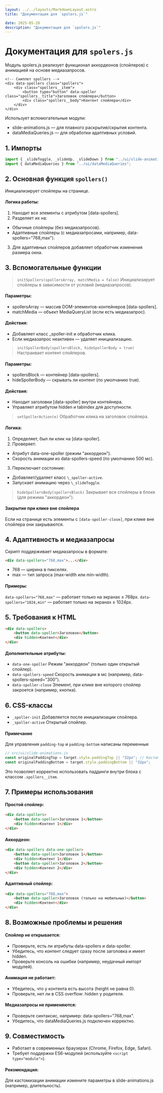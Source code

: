 ```yaml
---
layout: ../../layouts/MarkdownLayout.astro
title: "Документация для `spolers.js`"

date: 2025-05-28
description: "Документация для `spolers.js`"
---
```


# Документация для `spolers.js`

Модуль spolers.js реализует функционал аккордеонов (спойлеров) с анимацией на основе медиазапросов.

```astro
<!-- Сниппет spollers -->
<div data-spollers class="spollers">
    <div class="spollers__item">
        <button type="button" data-spoller class="spollers__title">Заголовок спойлера</button>
        <div class="spollers__body">Контент спойлера</div>
    </div>
</div>
```

Использует вспомогательные модули:

-   slide-animations.js — для плавного раскрытия/скрытия контента.
-   dataMediaQueries.js — для обработки адаптивных условий.

## 1. Импорты

```js
import { _slideToggle, _slideUp, _slideDown } from "../ui/slide-animations";
import { dataMediaQueries } from "../ui/dataMediaQueries";
```

## 2. Основная функция `spollers()`

Инициализирует спойлеры на странице.

#### Логика работы:

1. Находит все элементы с атрибутом [data-spollers].
2. Разделяет их на:

-   Обычные спойлеры (без медиазапросов).
-   Адаптивные спойлеры (с медиазапросами, например, data-spollers="768,max").

3. Для адаптивных спойлеров добавляет обработчик изменения размера окна.

## 3. Вспомогательные функции

> `initSpollers(spollersArray, matchMedia = false)` Инициализирует спойлеры в зависимости от условий (медиазапросов).

#### Параметры:

-   spollersArray — массив DOM-элементов-контейнеров [data-spollers].
-   matchMedia — объект MediaQueryList (если есть медиазапрос).

#### Действия:

-   Добавляет класс \_spoller-init и обработчик клика.
-   Если медиазапрос неактивен — удаляет инициализацию.

> `initSpollerBody(spollersBlock, hideSpollerBody = true)` Настраивает контент спойлеров.

#### Параметры:

-   spollersBlock — контейнер [data-spollers].
-   hideSpollerBody — скрывать ли контент (по умолчанию true).

#### Действия:

-   Находит заголовки [data-spoller] внутри контейнера.
-   Управляет атрибутом hidden и tabindex для доступности.

> `setSpollerAction(e)` Обработчик клика на заголовок спойлера.

#### Логика:

1. Определяет, был ли клик на [data-spoller].
2. Проверяет:

-   Атрибут data-one-spoller (режим "аккордеон").
-   Скорость анимации из data-spollers-speed (по умолчанию 500 мс).

3. Переключает состояние:

-   Добавляет/удаляет класс `\_spoller-active`.
-   Запускает анимацию через `\_slideToggle`.

> `hideSpollersBody(spollersBlock)` Закрывает все спойлеры в блоке (для режима "аккордеон").

#### Закрытие при клике вне спойлера

Если на странице есть элементы с `[data-spoller-close]`, при клике вне спойлера они закрываются.

## 4. Адаптивность и медиазапросы

Скрипт поддерживает медиазапросы в формате:

```html
<div data-spollers="768,max">...</div>
```

-   768 — ширина в пикселях.
-   max — тип запроса (max-width или min-width).

#### Примеры:

`data-spollers="768,max"` — работает только на экранах ≤ 768px. `data-spollers="1024,min"` — работает только на экранах ≥ 1024px.

## 5. Требования к HTML

```html
<div data-spollers>
    <button data-spoller>Заголовок</button>
    <div hidden>Контент</div>
</div>
```

#### Дополнительные атрибуты:

-   `data-one-spoller` Режим "аккордеон" (только один открытый спойлер).
-   `data-spollers-speed` Скорость анимации в мс (например, data-spollers-speed="300").
-   `data-spoller-close` Элемент, при клике вне которого спойлер закроется (например, кнопка).

## 6. CSS-классы

-   `_spoller-init` Добавляется после инициализации спойлера.
-   `_spoller-active` Открытый спойлер.

#### Примечание

Для управления `padding-top` и `padding-bottom` написаны переменные

```js
// src/ui/slide-animations.js
const originalPaddingTop = target.style.paddingTop || "32px"; // Кастомное значение
const originalPaddingBottom = target.style.paddingBottom || "32px";
```

Это позволяет корректно использовать паддинги внутри блока с классом `.spollers__item`.

## 7. Примеры использования

#### Простой спойлер:

```html
<div data-spollers>
    <button data-spoller>Заголовок 1</button>
    <div hidden>Контент 1</div>
</div>
```

#### Аккордеон:

```html
<div data-spollers data-one-spoller>
    <button data-spoller>Заголовок 1</button>
    <div hidden>Контент 1</div>
    <button data-spoller>Заголовок 2</button>
    <div hidden>Контент 2</div>
</div>
```

#### Адаптивный спойлер:

```html
<div data-spollers="768,max">
    <button data-spoller>Заголовок (только на мобильных)</button>
    <div hidden>Контент</div>
</div>
```

## 8. Возможные проблемы и решения

#### Спойлер не открывается:

-   Проверьте, есть ли атрибуты data-spollers и data-spoller.
-   Убедитесь, что контент следует сразу после заголовка и имеет hidden.
-   Проверьте консоль на ошибки (например, неудачный импорт модулей).

#### Анимация не работает:

-   Убедитесь, что у контента есть высота (height не равна 0).
-   Проверьте, нет ли в CSS overflow: hidden у родителя.

#### Медиазапросы не применяются:

-   Проверьте синтаксис, например: data-spollers="768,max".
-   Убедитесь, что dataMediaQueries.js подключен корректно.

## 9. Совместимость

-   Работает в современных браузерах (Chrome, Firefox, Edge, Safari).
-   Требует поддержки ES6-модулей (используйте `<script type="module">`).

#### Рекомендация:

Для кастомизации анимации измените параметры в slide-animations.js (например, длительность).
